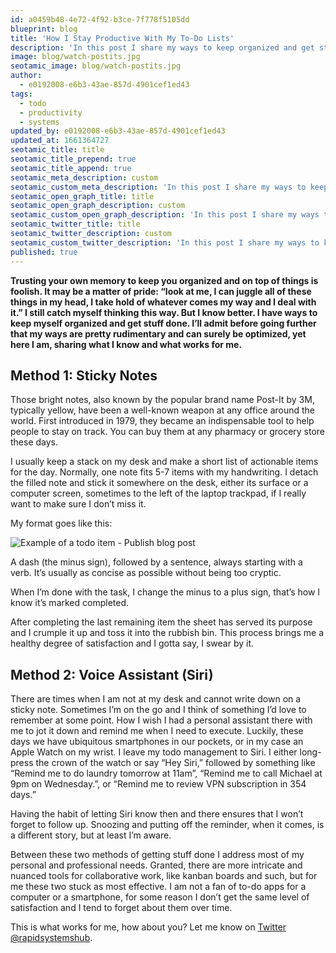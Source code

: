 ```yaml
---
id: a0459b48-4e72-4f92-b3ce-7f778f5105dd
blueprint: blog
title: 'How I Stay Productive With My To-Do Lists'
description: 'In this post I share my ways to keep organized and get stuff done'
image: blog/watch-postits.jpg
seotamic_image: blog/watch-postits.jpg
author:
  - e0192008-e6b3-43ae-857d-4901cef1ed43
tags:
  - todo
  - productivity
  - systems
updated_by: e0192008-e6b3-43ae-857d-4901cef1ed43
updated_at: 1661364727
seotamic_title: title
seotamic_title_prepend: true
seotamic_title_append: true
seotamic_meta_description: custom
seotamic_custom_meta_description: 'In this post I share my ways to keep organized and get stuff done'
seotamic_open_graph_title: title
seotamic_open_graph_description: custom
seotamic_custom_open_graph_description: 'In this post I share my ways to keep organized and get stuff done'
seotamic_twitter_title: title
seotamic_twitter_description: custom
seotamic_custom_twitter_description: 'In this post I share my ways to keep organized and get stuff done'
published: true
---
```

**Trusting your own memory to keep you organized and on top of things is foolish. It may be a matter of pride: “look at me, I can juggle all of these things in my head, I take hold of whatever comes my way and I deal with it.” I still catch myself thinking this way. But I know better. I have ways to keep myself organized and get stuff done. I’ll admit before going further that my ways are pretty rudimentary and can surely be optimized, yet here I am, sharing what I know and what works for me.**

## Method 1: Sticky Notes

Those bright notes, also known by the popular brand name Post-It by 3M, typically yellow, have been a well-known weapon at any office around the world. First introduced in 1979, they became an indispensable tool to help people to stay on track. You can buy them at any pharmacy or grocery store these days.

I usually keep a stack on my desk and make a short list of actionable items for the day. Normally, one note fits 5-7 items with my handwriting. I detach the filled note and stick it somewhere on the desk, either its surface or a computer screen, sometimes to the left of the laptop trackpad, if I really want to make sure I don’t miss it.

My format goes like this:

![Example of a todo item - Publish blog post](/assets/blog/todo-item.gif)

A dash (the minus sign), followed by a sentence, always starting with a verb. It’s usually as concise as possible without being too cryptic.

When I’m done with the task, I change the minus to a plus sign, that’s how I know it’s marked completed.

After completing the last remaining item the sheet has served its purpose and I crumple it up and toss it into the rubbish bin. This process brings me a healthy degree of satisfaction and I gotta say, I swear by it.

## Method 2: Voice Assistant (Siri)

There are times when I am not at my desk and cannot write down on a sticky note. Sometimes I’m on the go and I think of something I’d love to remember at some point. How I wish I had a personal assistant there with me to jot it down and remind me when I need to execute. Luckily, these days we have ubiquitous smartphones in our pockets, or in my case an Apple Watch on my wrist. I leave my todo management to Siri. I either long-press the crown of the watch or say “Hey Siri,” followed by something like “Remind me to do laundry tomorrow at 11am”, “Remind me to call Michael at 9pm on Wednesday.”, or “Remind me to review VPN subscription in 354 days.”

Having the habit of letting Siri know then and there ensures that I won’t forget to follow up. Snoozing and putting off the reminder, when it comes, is a different story, but at least I’m aware.

Between these two methods of getting stuff done I address most of my personal and professional needs. Granted, there are more intricate and nuanced tools for collaborative work, like kanban boards and such, but for me these two stuck as most effective. I am not a fan of to-do apps for a computer or a smartphone, for some reason I don’t get the same level of satisfaction and I tend to forget about them over time.

This is what works for me, how about you? Let me know on [Twitter @rapidsystemshub](https://www.twitter.com/rapidsystemshub).
